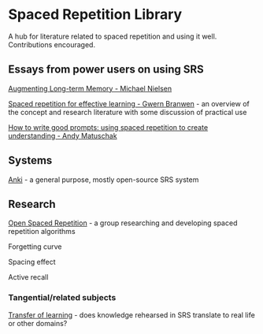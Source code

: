 # Spaced Repetition Library
A hub for literature related to spaced repetition and using it well. Contributions encouraged.

## Essays from power users on using SRS

[Augmenting Long-term Memory - Michael Nielsen](https://augmentingcognition.com/ltm.html)

[Spaced repetition for effective learning - Gwern Branwen](https://gwern.net/spaced-repetition) - an overview of the concept and research literature with some discussion of practical use

[How to write good prompts: using spaced repetition to create understanding - Andy Matuschak](https://andymatuschak.org/prompts/)

## Systems

[Anki](https://apps.ankiweb.net/) - a general purpose, mostly open-source SRS system


## Research

[Open Spaced Repetition](https://github.com/open-spaced-repetition) - a group researching and developing spaced repetition algorithms

Forgetting curve

Spacing effect

Active recall

### Tangential/related subjects

[Transfer of learning](https://en.wikipedia.org/wiki/Transfer_of_learning) - does knowledge rehearsed in SRS translate to real life or other domains?

